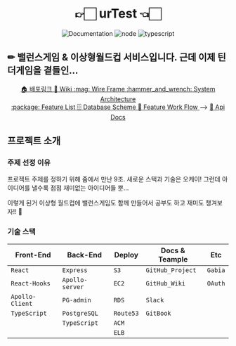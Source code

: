 <h1 align="center">👉🏻 urTest 👈🏻</h1>
<p align="center">
    <img alt="Documentation" src="https://img.shields.io/badge/documentation-yes-brightgreen.svg" />
    <img alt="node" src="https://img.shields.io/badge/node-14.16.0-brightgreen" />
    <img alt="typescript" src="https://img.shields.io/badge/typescript-4.2.3-blue" />
</p>

## ✏ 밸런스게임 & 이상형월드컵 서비스입니다. 근데 이제 틴더게임을 곁들인...

  <p align="center">
    <a href="https://urtest.shop">🏠 배포링크   </a>
    <!-- <a href="https://youtu.be/uBEj5ZkDewI">📺  시연 영상   </a> -->
    <a href="https://github.com/codestates/urtest-client/wiki">📖 Wiki   </a>
    <a href="https://github.com/codestates/urtest-client/wiki/WireFrame">:mag: Wire Frame   </a>
    <a href="https://github.com/codestates/urtest-client/wiki/SystemArchitecture">:hammer_and_wrench: System Architecture   </a>
    <br />
    <a href="https://github.com/codestates/urtest-client/wiki/FeatureFlow">:package: Feature List   </a>
    <a href="https://github.com/codestates/urtest-client/wiki/DatabaseScheme">🗄 Database Scheme   </a>
    <a href="https://github.com/codestates/urtest-client/wiki/FeatureFlow">🌈  Feature Work Flow   </a> -->
    <a href="https://back.exitgift.shop:4000/graphql">📘 Api Docs</a>
    <!-- <a href="https://www.miricanvas.com/v/1b33h1">📗 발표 자료   </a> -->
  </p>

## 프로젝트 소개

### 주제 선정 이유

프로젝트 주제를 정하기 위해 줌에서 만난 9조. 새로운 스택과 기술은 오케이! 그런데 아이디어를 낼수록 점점 재미없는 아이디어들 뿐...

이렇게 된거 이상형 월드컵에 밸런스게임도 함께 만들어서 공부도 하고 재미도 챙겨보자!! 👊

### 기술 스택

| Front-End        | Back-End        | Deploy       | Docs & Teample  | Etc            |
| ---------------- | --------------- | ------------ | --------------- | -------------- |
| `React`          | `Express`       | `S3`         | `GitHub_Project`| `Gabia`        |
| `React-Hooks`    | `Apollo-server` | `EC2`        | `GitHub_Wiki`   | `OAuth`        |
| `Apollo-Client`  | `PG-admin`      | `RDS`        | `Slack`         |                |
| `TypeScript`     | `PostgreSQL`    | `Route53`    | `GitBook`       |                |
|                  | `TypeScript`    | `ACM`        |                 |                |
|                  |                 | `ELB`        |                 |                |
